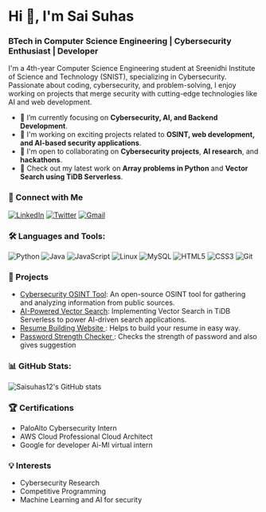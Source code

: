 # Hi 👋, I'm Sai Suhas

### BTech in Computer Science Engineering | Cybersecurity Enthusiast | Developer

I'm a 4th-year Computer Science Engineering student at Sreenidhi Institute of Science and Technology (SNIST), specializing in Cybersecurity. Passionate about coding, cybersecurity, and problem-solving, I enjoy working on projects that merge security with cutting-edge technologies like AI and web development.

- 🌱 I’m currently focusing on **Cybersecurity, AI, and Backend Development**.
- 🔭 I'm working on exciting projects related to **OSINT, web development, and AI-based security applications**.
- 👯 I'm open to collaborating on **Cybersecurity projects**, **AI research**, and **hackathons**.
- 📝 Check out my latest work on **Array problems in Python** and **Vector Search using TiDB Serverless**.

### 🔗 Connect with Me
[![LinkedIn](https://img.shields.io/badge/-LinkedIn-%230077B5?style=for-the-badge&logo=linkedin&logoColor=white)](https://linkedin.com/in/saisuhas1212)
[![Twitter](https://img.shields.io/badge/-Twitter-1DA1F2?style=for-the-badge&logo=twitter&logoColor=white)](https://twitter.com/suha94100971)
[![Gmail](https://img.shields.io/badge/Gmail-D14836?style=for-the-badge&logo=gmail&logoColor=white)](mailto:saisuhas1212@gmail.com)

### 🛠️ Languages and Tools:
![Python](https://img.shields.io/badge/-Python-3776AB?style=for-the-badge&logo=python&logoColor=white)
![Java](https://img.shields.io/badge/-Java-007396?style=for-the-badge&logo=java&logoColor=white)
![JavaScript](https://img.shields.io/badge/-JavaScript-F7DF1E?style=for-the-badge&logo=javascript&logoColor=black)
![Linux](https://img.shields.io/badge/-Linux-FCC624?style=for-the-badge&logo=linux&logoColor=black)
![MySQL](https://img.shields.io/badge/-MySQL-4479A1?style=for-the-badge&logo=mysql&logoColor=white)
![HTML5](https://img.shields.io/badge/-HTML5-E34F26?style=for-the-badge&logo=html5&logoColor=white)
![CSS3](https://img.shields.io/badge/-CSS3-1572B6?style=for-the-badge&logo=css3&logoColor=white)
![Git](https://img.shields.io/badge/-Git-F05032?style=for-the-badge&logo=git&logoColor=white)

### 🚀 Projects
- [Cybersecurity OSINT Tool](https://github.com/Saisuhas12/Cyber_security_OSINT_tool): An open-source OSINT tool for gathering and analyzing information from public sources.
- [AI-Powered Vector Search](https://github.com/Saisuhas12/vector-search-ai): Implementing Vector Search in TiDB Serverless to power AI-driven search applications.
- [Resume Building Website ](https://github.com/Saisuhas12/resume_builder): Helps to build your resume in easy way.
- [Password Strength Checker ](https://saisuhas12.github.io/pass_checker/): Checks the strength of password and also gives suggestion

### 📊 GitHub Stats:
![Saisuhas12's GitHub stats](https://github-readme-stats.vercel.app/api?username=Saisuhas12&show_icons=true&theme=dark)

### 🏆 Certifications
- PaloAlto Cybersecurity Intern
- AWS Cloud Professional Cloud Architect
- Google for developer Ai-Ml virtual intern

### 💡 Interests
- Cybersecurity Research
- Competitive Programming
- Machine Learning and AI for security
